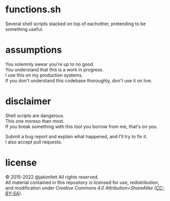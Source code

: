 # functions.sh
Several shell scripts stacked on top of eachother, pretending to be something useful.

# assumptions  
You solemnly swear you're up to no good.  
You understand that this is a work in progress.  
I use this on my production systems.  
If you don't understand this codebase thoroughly, don't use it on live.  

# disclaimer
Shell scripts are dangerous.  
This one moreso than most.  
If you break something with this tool you borrow from me, that's on you.  

Submit a bug report and explain what happened, and I'll try to fix it.  
I also accept pull requests.  

# license  
© 2015-2022 @jakimfett
All rights reserved.  
All material contained in this repository is licensed for use, redistribution, and modification under _Creative Commons 4.0 Attribution+ShareAlike ([CC-BY-SA](https://creativecommons.org/licenses/by-sa/4.0/))._  
